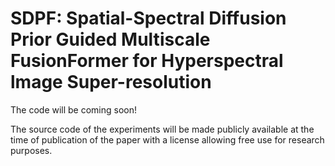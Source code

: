 # SDPF: Spatial-Spectral Diffusion Prior Guided Multiscale FusionFormer for Hyperspectral lmage Super-resolution
The code will be coming soon!

The source code of the experiments will be made publicly available at the time of publication of the paper with a license allowing free use for research purposes.
